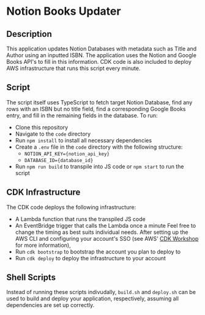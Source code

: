 # Notion Books Updater
## Description
This application updates Notion Databases with metadata such as Title and Author using an inputted ISBN. The application uses the Notion and Google Books API's to fill in this information. CDK code is also included to deploy AWS infrastructure that runs this script every minute.
## Script
The script itself uses TypeScript to fetch target Notion Database, find any rows with an ISBN but no title field, find a corresponding Google Books entry, and fill in the remaining fields in the database. To run:
* Clone this repository
* Navigate to the `code` directory
* Run `npm install` to install all necessary dependencies
* Create a `.env` file in the `code` directory with the following structure:
  - `NOTION_API_KEY={notion_api_key}`
  - `DATABASE_ID={database_id}`
* Run `npm run build` to transpile into JS code or `npm start` to run the script
## CDK Infrastructure
The CDK code deploys the following infrastructure:
* A Lambda function that runs the transpiled JS code
* An EventBridge trigger that calls the Lambda once a minute
Feel free to change the timing as best suits individual needs. After setting up the AWS CLI and configuring your account's SSO (see AWS' [CDK Workshop](https://cdkworkshop.com) for more information), 
* Run `cdk bootstrap` to bootstrap the account you plan to deploy to
* Run `cdk deploy` to deploy the infrastructure to your account
## Shell Scripts
Instead of running these scripts indivudally, `build.sh` and `deploy.sh` can be used to build and deploy your application, respectively, assuming all dependencies are set up correctly.